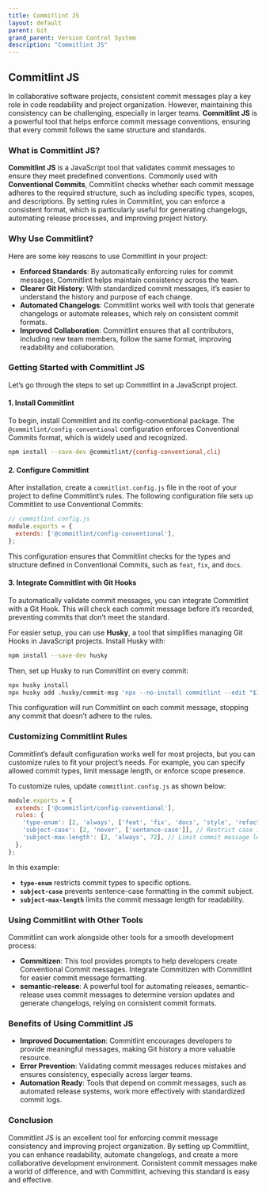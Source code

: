 ```yaml
---
title: Commitlint JS
layout: default
parent: Git
grand_parent: Version Control System
description: "Commitlint JS"
---
```


## Commitlint JS

In collaborative software projects, consistent commit messages play a key role in code readability and project organization. However, maintaining this consistency can be challenging, especially in larger teams. **Commitlint JS** is a powerful tool that helps enforce commit message conventions, ensuring that every commit follows the same structure and standards.

### What is Commitlint JS?

**Commitlint JS** is a JavaScript tool that validates commit messages to ensure they meet predefined conventions. Commonly used with **Conventional Commits**, Commitlint checks whether each commit message adheres to the required structure, such as including specific types, scopes, and descriptions. By setting rules in Commitlint, you can enforce a consistent format, which is particularly useful for generating changelogs, automating release processes, and improving project history.

### Why Use Commitlint?

Here are some key reasons to use Commitlint in your project:
- **Enforced Standards**: By automatically enforcing rules for commit messages, Commitlint helps maintain consistency across the team.
- **Clearer Git History**: With standardized commit messages, it’s easier to understand the history and purpose of each change.
- **Automated Changelogs**: Commitlint works well with tools that generate changelogs or automate releases, which rely on consistent commit formats.
- **Improved Collaboration**: Commitlint ensures that all contributors, including new team members, follow the same format, improving readability and collaboration.

### Getting Started with Commitlint JS

Let’s go through the steps to set up Commitlint in a JavaScript project.

#### 1. Install Commitlint

To begin, install Commitlint and its config-conventional package. The `@commitlint/config-conventional` configuration enforces Conventional Commits format, which is widely used and recognized.

```bash
npm install --save-dev @commitlint/{config-conventional,cli}
```

#### 2. Configure Commitlint

After installation, create a `commitlint.config.js` file in the root of your project to define Commitlint’s rules. The following configuration file sets up Commitlint to use Conventional Commits:

```javascript
// commitlint.config.js
module.exports = {
  extends: ['@commitlint/config-conventional'],
};
```

This configuration ensures that Commitlint checks for the types and structure defined in Conventional Commits, such as `feat`, `fix`, and `docs`.

#### 3. Integrate Commitlint with Git Hooks

To automatically validate commit messages, you can integrate Commitlint with a Git Hook. This will check each commit message before it’s recorded, preventing commits that don’t meet the standard.

For easier setup, you can use **Husky**, a tool that simplifies managing Git Hooks in JavaScript projects. Install Husky with:

```bash
npm install --save-dev husky
```

Then, set up Husky to run Commitlint on every commit:

```bash
npx husky install
npx husky add .husky/commit-msg 'npx --no-install commitlint --edit "$1"'
```

This configuration will run Commitlint on each commit message, stopping any commit that doesn’t adhere to the rules.

### Customizing Commitlint Rules

Commitlint’s default configuration works well for most projects, but you can customize rules to fit your project’s needs. For example, you can specify allowed commit types, limit message length, or enforce scope presence.

To customize rules, update `commitlint.config.js` as shown below:

```javascript
module.exports = {
  extends: ['@commitlint/config-conventional'],
  rules: {
    'type-enum': [2, 'always', ['feat', 'fix', 'docs', 'style', 'refactor', 'test', 'chore']],
    'subject-case': [2, 'never', ['sentence-case']], // Restrict case in commit subjects
    'subject-max-length': [2, 'always', 72], // Limit commit message length to 72 characters
  },
};
```

In this example:
- **`type-enum`** restricts commit types to specific options.
- **`subject-case`** prevents sentence-case formatting in the commit subject.
- **`subject-max-length`** limits the commit message length for readability.

### Using Commitlint with Other Tools

Commitlint can work alongside other tools for a smooth development process:
- **Commitizen**: This tool provides prompts to help developers create Conventional Commit messages. Integrate Commitizen with Commitlint for easier commit message formatting.
- **semantic-release**: A powerful tool for automating releases, semantic-release uses commit messages to determine version updates and generate changelogs, relying on consistent commit formats.

### Benefits of Using Commitlint JS

- **Improved Documentation**: Commitlint encourages developers to provide meaningful messages, making Git history a more valuable resource.
- **Error Prevention**: Validating commit messages reduces mistakes and ensures consistency, especially across larger teams.
- **Automation Ready**: Tools that depend on commit messages, such as automated release systems, work more effectively with standardized commit logs.

### Conclusion

Commitlint JS is an excellent tool for enforcing commit message consistency and improving project organization. By setting up Commitlint, you can enhance readability, automate changelogs, and create a more collaborative development environment. Consistent commit messages make a world of difference, and with Commitlint, achieving this standard is easy and effective.